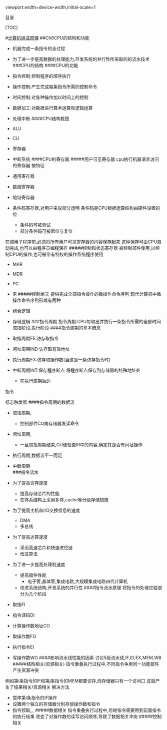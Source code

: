 viewport:width=device-width,initial-scale=1

目录

[TOC]

#[计算机组成原理](...)
##Ch8CPU的结构和功能
+ 机器完成一条指令的全过程
+ 为了进一步提高数据的处理能力,开发系统的并行性所采取的的流水技术
###CPU的结构
####CPU的功能
+ 指令控制:控制程序的顺序执行
+ 操作控制:产生完成每条指令所需的控制命令
+ 时间控制:对各种操作加以时间上的控制
+ 数据加工:对数据进行算术运算和逻辑运算
+ 处理中断
####CPU结构框图
+ ALU
+ CU
+ 寄存器
+ 中断系统
####CPU的寄存器
#####用户可见寄存器
cpu执行机器语言访问的寄存器
按特征

+ 通用寄存器
+ 数据寄存器
+ 地址寄存器
+ 条件码寄存器,对用户来说部分透明
条件码是CPU根据运算结构由硬件设置的位
	+ 条件码可被测试
	+ 部分条件码可被置位与复位

在调用子程序前,必须将所有用户可见寄存器的内容保存起来
这种保存可由CPU自动完成,也可以由程序员编程保存
#####控制和状态寄存器
被控制部件使用,以控制CPU的操作,也可被带有特权的操作系统程序使用

+ MAR
+ MDR
+ PC
+ IR
#####控制单元
提供完成全部指令操作的微操作命令序列
现代计算机中微操作命令序列形成有两种

+ 组合逻辑
+ 存储逻辑
###指令周期
指令周期:CPU每取出并执行一条指令所需的全部时间
取指阶段,执行阶段
####指令周期的基本概念
+ 取指周期FE:访存取指令
+ 间址周期IND:访存取有效地址
+ 执行周期EX:访存取操作数(当这是一条访存指令时)
+ 中断周期INT:保存程序断点
将程序断点保存到存储器的特殊地址处
	- 在执行周期后边

指令

标志触发器
####指令周期的数据流
+ 取指周期,
	- 控制部件CU向存储器发读命令
+ 间址周期,
	- 一旦取指周期结束,CU便检查IR中的内容,确定其是否有间址操作
+ 执行周期,数据流不一而足
+ 中断周期	
###指令流水
+ 为了提高访存速度
	- 提高存储芯片的性能
	- 在体系结构上采用多体,cache等分级存储措施
+ 为了提高主机和I/O交换信息的速度
	- DMA
	- 多总线
+ 为了提高运算速度
	- 采用高速芯片和快速进位链
	- 改进算法
+ 为了进一步提高处理机速度
	- 提高器件性能
		+ 电子管,晶体管,集成电路,大规模集成电路四代计算机
	- 改进系统结构,开发系统的并行性
####指令流水原理
将指令的处理过程细分为几个阶段

+ 取指FI
+ 指令译码DI
+ 计算操作数地址CO
+ 取操作数FO
+ 执行指令EI
+ 写操作数WO
####影响流水线性能的因素
讨论5级流水线,IF,ID,EX,MEM,WB
#####结构相关(资源相关)
指令重叠执行过程中,不同指令争用同一功能部件产生资源冲突

例如第i条指令的IF和第j条指令的MEM都要访存,而存储器只有一个访问口
这就产生了结果相关/资源相关
解决方法

+ 暂停第i条指令的IF操作
+ 设置两个独立的存储器分别存放操作数和指令
+ 指令预取,,,
#####数据相关
指令重叠执行过程中,后继指令需要用到前面指令的执行结果
改变了对操作数的读写访问顺序,导致了数据相关冲突
#####控制相关	